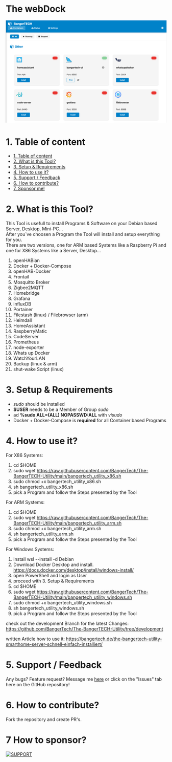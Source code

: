 # The webDock


![alt text](webDock.png)


# 1. Table of content
- [1. Table of content](#1-table-of-content)
- [2. What is this Tool?](#2-what-is-this-plugin)
- [3. Setup & Requirements](#3-setup)
- [4. How to use it?](#5-how-to-use-it)
- [5. Support / Feedback](#4-support--feedback)
- [6. How to contribute?](#6-how-to-contribute)
- [7. Sponsor me!](#7-how-to-sponsor)

# 2. What is this Tool?
This Tool is usefull to install Programs & Software on your Debian based Server, Desktop, Mini-PC...  
After you´ve choosen a Program the Tool will install and setup everything for you.   
There are two versions, one for ARM based Systems like a Raspberry Pi and one for X86 Systems like a Server, Desktop...  

1. openHABian
2. Docker + Docker-Compose
3. openHAB-Docker
4. Frontail
5. Mosquitto Broker
6. Zigbee2MQTT
7. Homebridge
8. Grafana
9. influxDB
10. Portainer
11. Filestash (linux) / Filebrowser (arm)
12. Heimdall
13. HomeAssistant
14. RaspberryMatic
15. CodeServer
16. Prometheus
17. node-exporter
18. Whats up Docker
19. WatchYourLAN
20. Backup (linux & arm)
21. shut-wake Script (linux)


# 3. Setup & Requirements
- _sudo_ should be installed
- **$USER** needs to be a Member of Group _sudo_
- ad **%sudo  ALL=(ALL) NOPASSWD:ALL** with _visudo_
- Docker + Docker-Compose is **required** for all Container based Programs

# 4. How to use it?

For X86 Systems:
1. cd $HOME
2. sudo wget https://raw.githubusercontent.com/BangerTech/The-BangerTECH-Utility/main/bangertech_utility_x86.sh
3. sudo chmod +x bangertech_utility_x86.sh
4. sh bangertech_utility_x86.sh
5. pick a Program and follow the Steps presented by the Tool

For ARM Systems:
1. cd $HOME
2. sudo wget https://raw.githubusercontent.com/BangerTech/The-BangerTECH-Utility/main/bangertech_utility_arm.sh
3. sudo chmod +x bangertech_utility_arm.sh
4. sh bangertech_utility_arm.sh
5. pick a Program and follow the Steps presented by the Tool

For Windows Systems:
1. install wsl --install -d Debian
2. Download Docker Desktop and install. https://docs.docker.com/desktop/install/windows-install/
3. open PowerShell and login as User
4. proceed with 3. Setup & Requirements
5. cd $HOME
6. sudo wget https://raw.githubusercontent.com/BangerTech/The-BangerTECH-Utility/main/bangertech_utility_windows.sh
7. sudo chmod +x bangertech_utility_windows.sh
8. sh bangertech_utility_windows.sh
9. pick a Program and follow the Steps presented by the Tool

check out the development Branch for the latest Changes: https://github.com/BangerTech/The-BangerTECH-Utility/tree/development


written Article how to use it: https://bangertech.de/the-bangertech-utility-smarthome-server-schnell-einfach-installiert/


# 5. Support / Feedback
Any bugs? Feature request? Message me [here](https://github.com/bangertech) or click on the "Issues" tab here on the GitHub repository!

# 6. How to contribute?

Fork the repository and create PR's.

# 7 How to sponsor?


<a href="https://www.paypal.com/cgi-bin/webscr?cmd=_s-xclick&hosted_button_id=FD26FHKRWS3US" target="_blank"><img src="https://pics.paypal.com/00/s/N2EwMzk4NzUtOTQ4Yy00Yjc4LWIwYmUtMTA3MWExNWIzYzMz/file.PNG" alt="SUPPORT" height="51"></a>
